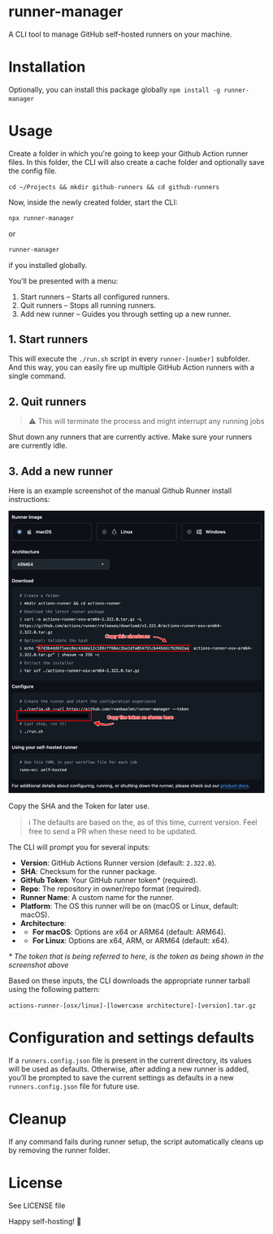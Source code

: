 # runner-manager

A CLI tool to manage GitHub self-hosted runners on your machine.

# Installation

Optionally, you can install this package globally
`npm install -g runner-manager`

# Usage

Create a folder in which you're going to keep your Github Action runner files. In this 
folder, the CLI will also create a cache folder and optionally save the config file.

`cd ~/Projects && mkdir github-runners && cd github-runners`

Now, inside the newly created folder, start the CLI:

```bash
npx runner-manager
``` 

or 

```bash
runner-manager
``` 

if you installed globally.

You’ll be presented with a menu:

1. Start runners – Starts all configured runners.
1. Quit runners – Stops all running runners.
1. Add new runner – Guides you through setting up a new runner.

## 1. Start runners
This will execute the `./run.sh` script in every `runner-[number]` subfolder. And this 
way, you can easily fire up multiple GitHub Action runners with a single command.

## 2. Quit runners
> ⚠️ This will terminate the process and might interrupt any running jobs

Shut down any runners that are currently active. Make sure your runners are currently idle. 

## 3. Add a new runner

Here is an example screenshot of the manual Github Runner install instructions:

<img src="assets/screenshot-github-runner-settings.png" alt="GitHub Runner Settings" width="700" />

Copy the SHA and the Token for later use.

> ℹ️ The defaults are based on the, as of this time, current version.
> Feel free to send a PR when these need to be updated.

The CLI will prompt you for several inputs:
- **Version**: GitHub Actions Runner version (default: `2.322.0`).
- **SHA**: Checksum for the runner package.
- **GitHub Token**: Your GitHub runner token* (required).
- **Repo**: The repository in owner/repo format (required).
- **Runner Name**: A custom name for the runner.
- **Platform**: The OS this runner will be on (macOS or Linux, default: macOS).
- **Architecture**:
- - **For macOS**: Options are x64 or ARM64 (default: ARM64).
- - **For Linux**: Options are x64, ARM, or ARM64 (default: x64).

_* The token that is being referred to here, is the token as being shown in the screenshot above_

Based on these inputs, the CLI downloads the appropriate runner tarball using the following pattern:

`actions-runner-[osx/linux]-[lowercase architecture]-[version].tar.gz`

# Configuration and settings defaults

If a `runners.config.json` file is present in the current directory, its values will be used as defaults. 
Otherwise, after adding a new runner is added, you’ll be prompted to save the current settings as 
defaults in a new `runners.config.json` file for future use.

# Cleanup

If any command fails during runner setup, the script automatically cleans up by removing the runner folder.

# License

See LICENSE file

Happy self-hosting! 🤖
 
